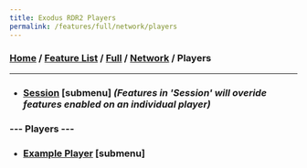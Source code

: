 ```yaml
---
title: Exodus RDR2 Players
permalink: /features/full/network/players
---
```

### [Home](/) / [Feature List](/features) / [Full](/features/full) / [Network](/features/full/network) / Players
---
- ### [Session](players/session) [submenu] *(Features in 'Session' will overide features enabled on an individual player)*
### --- Players ---
- ### [Example Player](players/example-player) [submenu]
